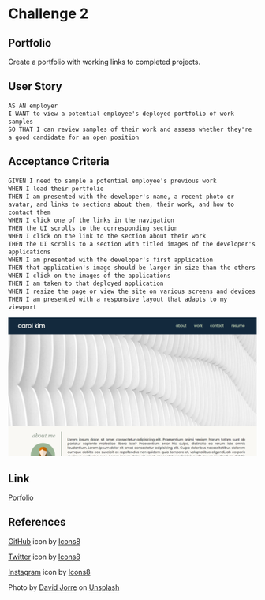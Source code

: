 # Challenge 2

## Portfolio 

Create a portfolio with working links to completed projects.

## User Story

```
AS AN employer
I WANT to view a potential employee's deployed portfolio of work samples
SO THAT I can review samples of their work and assess whether they're a good candidate for an open position
```

## Acceptance Criteria

```
GIVEN I need to sample a potential employee's previous work
WHEN I load their portfolio
THEN I am presented with the developer's name, a recent photo or avatar, and links to sections about them, their work, and how to contact them
WHEN I click one of the links in the navigation
THEN the UI scrolls to the corresponding section
WHEN I click on the link to the section about their work
THEN the UI scrolls to a section with titled images of the developer's applications
WHEN I am presented with the developer's first application
THEN that application's image should be larger in size than the others
WHEN I click on the images of the applications
THEN I am taken to that deployed application
WHEN I resize the page or view the site on various screens and devices
THEN I am presented with a responsive layout that adapts to my viewport
```

![Alt Text](assets/images/screenshot.png)

## Link

<a href="https://jsck45.github.io/challenge2/"> Porfolio </a>

## References

<a target="_blank" href="https://icons8.com/icon/12598/github">GitHub</a> icon by <a target="_blank" href="https://icons8.com">Icons8</a>

<a target="_blank" href="https://icons8.com/icon/437/twitter">Twitter</a> icon by <a target="_blank" href="https://icons8.com">Icons8</a>

<a target="_blank" href="https://icons8.com/icon/k0oqOPG4RTqB/instagram">Instagram</a> icon by <a target="_blank" href="https://icons8.com">Icons8</a>

Photo by <a href="https://unsplash.com/@davidjorre?utm_source=unsplash&utm_medium=referral&utm_content=creditCopyText">David Jorre</a> on <a href="https://unsplash.com/photos/9f1gCaLkZBU?utm_source=unsplash&utm_medium=referral&utm_content=creditCopyText">Unsplash</a>
  